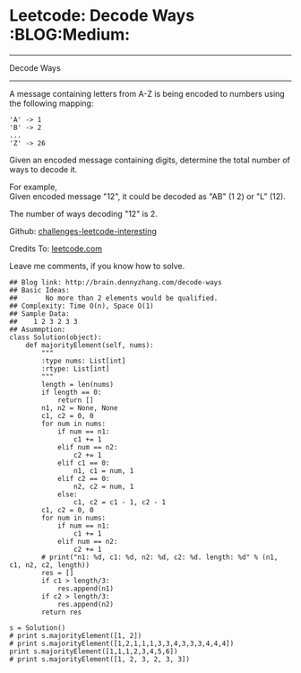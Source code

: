 # Leetcode: Decode Ways     :BLOG:Medium:


---

Decode Ways  

---

A message containing letters from A-Z is being encoded to numbers using the following mapping:  

    'A' -> 1
    'B' -> 2
    ...
    'Z' -> 26

Given an encoded message containing digits, determine the total number of ways to decode it.  

For example,  
Given encoded message "12", it could be decoded as "AB" (1 2) or "L" (12).  

The number of ways decoding "12" is 2.  

Github: [challenges-leetcode-interesting](https://github.com/DennyZhang/challenges-leetcode-interesting/tree/master/decode-ways)  

Credits To: [leetcode.com](https://leetcode.com/problems/decode-ways/description/)  

Leave me comments, if you know how to solve.  

    ## Blog link: http://brain.dennyzhang.com/decode-ways
    ## Basic Ideas:
    ##       No more than 2 elements would be qualified.
    ## Complexity: Time O(n), Space O(1)
    ## Sample Data:
    ##    1 2 3 2 3 3
    ## Asummption:
    class Solution(object):
        def majorityElement(self, nums):
            """
            :type nums: List[int]
            :rtype: List[int]
            """
            length = len(nums)
            if length == 0:
                return []
            n1, n2 = None, None
            c1, c2 = 0, 0
            for num in nums:
                if num == n1:
                    c1 += 1
                elif num == n2:
                    c2 += 1
                elif c1 == 0:
                    n1, c1 = num, 1
                elif c2 == 0:
                    n2, c2 = num, 1
                else:
                    c1, c2 = c1 - 1, c2 - 1
            c1, c2 = 0, 0
            for num in nums:
                if num == n1:
                    c1 += 1
                elif num == n2:
                    c2 += 1
            # print("n1: %d, c1: %d, n2: %d, c2: %d. length: %d" % (n1, c1, n2, c2, length))
            res = []
            if c1 > length/3:
                res.append(n1)
            if c2 > length/3:
                res.append(n2)
            return res
    
    s = Solution()
    # print s.majorityElement([1, 2])
    # print s.majorityElement([1,2,1,1,1,3,3,4,3,3,3,4,4,4])
    print s.majorityElement([1,1,1,2,3,4,5,6])
    # print s.majorityElement([1, 2, 3, 2, 3, 3])